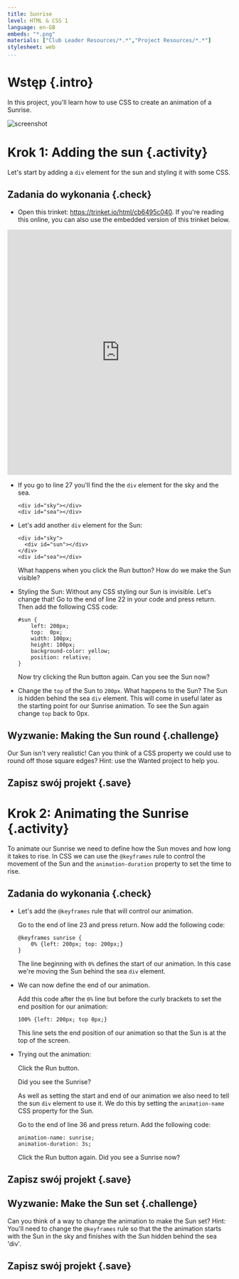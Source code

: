 ```yaml
---
title: Sunrise
level: HTML & CSS 1
language: en-GB
embeds: "*.png"
materials: ["Club Leader Resources/*.*","Project Resources/*.*"]
stylesheet: web
...
```


# Wstęp {.intro}

In this project, you'll learn how to use CSS to create an animation of a Sunrise.

![screenshot](sunrise-final.png)

# Krok 1: Adding the sun {.activity}

Let's start by adding a `div` element for the sun and styling it with some CSS.

## Zadania do wykonania {.check}

+ Open this trinket: <a href="https://trinket.io/html/cb6495c040" target="_blank">https://trinket.io/html/cb6495c040</a>. If you're reading this online, you can also use the embedded version of this trinket below.

<div class="trinket">
    <iframe src="https://trinket.io/embed/html/cb6495c040" width="100%" height="550" frameborder="0" marginwidth="0" marginheight="0" allowfullscreen>
    </iframe>
</div>

+ If you go to line 27 you'll find the the `div` element for the sky and the sea.

    ```
    <div id="sky"></div>
    <div id="sea"></div>
    ```

+ Let's add another `div` element for the Sun:

    ```
    <div id="sky">
      <div id="sun"></div>
    </div>
    <div id="sea"></div>
    ```

    What happens when you click the Run button?
    How do we make the Sun visible?

+ Styling the Sun:
    Without any CSS styling our Sun is invisible. Let's change that!
    Go to the end of line 22 in your code and press return. Then add the following CSS code:

    ```
    #sun {
        left: 200px;
        top:  0px;
        width: 100px;
        height: 100px;
        background-color: yellow;
        position: relative;
    }
    ```

    Now try clicking the Run button again. Can you see the Sun now?

+ Change the `top` of the Sun to `200px`. What happens to the Sun?
    The Sun is hidden behind the sea `div` element. This will come in useful later as the starting point for our Sunrise animation. To see the Sun again change `top` back to 0px.

## Wyzwanie: Making the Sun round {.challenge}
Our Sun isn't very realistic! Can you think of a CSS property we could use to round off those square edges? Hint: use the Wanted project to help you.

## Zapisz swój projekt {.save}

# Krok 2: Animating the Sunrise {.activity}

To animate our Sunrise we need to define how the Sun moves and how long it takes to rise. In CSS we can use the `@keyframes` rule to control the movement of the Sun and the `animation-duration` property to set the time to rise.

## Zadania do wykonania {.check}

+ Let's add the `@keyframes` rule that will control our animation.

    Go to the end of line 23 and press return. Now add the following code:

    ```
    @keyframes sunrise {
        0% {left: 200px; top: 200px;}
    }
    ```

    The line beginning with `0%` defines the start of our animation. In this case we're moving the Sun behind the sea `div` element.

+ We can now define the end of our animation.

    Add this code after the `0%` line but before the curly brackets to set the end position for our animation:

    ```
    100% {left: 200px; top 0px;}
    ```

    This line sets the end position of our animation so that the Sun is at the top of the screen.

+ Trying out the animation:

    Click the Run button.

    Did you see the Sunrise?

    As well as setting the start and end of our animation we also need to tell the sun `div` element to use it. We do this by setting the `animation-name` CSS property for the Sun.

    Go to the end of line 36 and press return. Add the following code:

    ```
    animation-name: sunrise;
    animation-duration: 3s;
    ```

    Click the Run button again. Did you see a Sunrise now?

## Zapisz swój projekt {.save}

## Wyzwanie: Make the Sun set {.challenge}
Can you think of a way to change the animation to make the Sun set?
Hint: You'll need to change the `@keyframes` rule so that the the animation starts with the Sun in the sky and finishes with the Sun hidden behind the sea 'div'.

## Zapisz swój projekt {.save}
